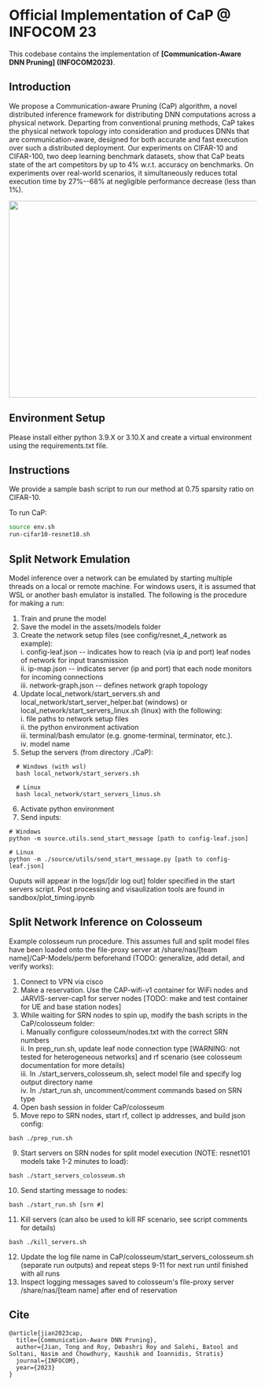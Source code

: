 # Official Implementation of CaP @ INFOCOM 23

This codebase contains the implementation of **[Communication-Aware DNN Pruning] (INFOCOM2023)**.

## Introduction
We propose a Communication-aware Pruning (CaP) algorithm, a novel distributed inference framework for distributing DNN computations across a physical network. 
Departing from conventional pruning methods, CaP takes the physical network topology into consideration and produces DNNs that are communication-aware, designed for both accurate and fast execution over such a distributed deployment. 
Our experiments on CIFAR-10 and CIFAR-100, two deep learning benchmark datasets, show that CaP beats state of the art competitors by up to 4% w.r.t. accuracy on benchmarks. 
On experiments over real-world scenarios, it simultaneously reduces total execution time by 27%--68% at negligible performance decrease (less than 1%).
<p align="center">
<img src="./intro.png" width="850" height="400">
</p>


## Environment Setup
Please install either python 3.9.X or 3.10.X and create a virtual environment using the requirements.txt file.


## Instructions
We provide a sample bash script to run our method at 0.75 sparsity ratio on CIFAR-10.


To run CaP:

```bash
source env.sh
run-cifar10-resnet18.sh
```

## Split Network Emulation
Model inference over a network can be emulated by starting multiple threads on a local or remote machine. For windows users, it is assumed that WSL or another bash emulator is installed. The following is the procedure for making a run:

1. Train and prune the model
2. Save the model in the assets/models folder
3. Create the network setup files (see config/resnet_4_network as example):  
  i. config-leaf.json -- indicates how to reach (via ip and port) leaf nodes of network for input transmission  
  ii. ip-map.json -- indicates server (ip and port) that each node monitors for incoming connections  
  iii. network-graph.json -- defines network graph topology 
4. Update local_network/start_servers.sh and local_network/start_server_helper.bat (windows) or local_network/start_servers_linux.sh (linux) with the following:  
 i. file paths to network setup files  
 ii. the python environment activation  
 iii. terminal/bash emulator (e.g. gnome-terminal, terminator, etc.).  
 iv. model name 
5. Setup the servers (from directory ./CaP):  
~~~
  # Windows (with wsl) 
  bash local_network/start_servers.sh 

  # Linux 
  bash local_network/start_servers_linus.sh
~~~
6. Activate python environment  
7. Send inputs:
~~~
# Windows 
python -m source.utils.send_start_message [path to config-leaf.json]

# Linux
python -m ./source/utils/send_start_message.py [path to config-leaf.json]
~~~

Ouputs will appear in the logs/[dir log out] folder specified in the start servers script. Post processing and visaulization tools are found in sandbox/plot_timing.ipynb

## Split Network Inference on Colosseum 
Example colosseum run procedure. This assumes full and split model files have been loaded onto the file-proxy server at /share/nas/[team name]/CaP-Models/perm beforehand (TODO: generalize, add detail, and verify works):
1. Connect to VPN via cisco
2. Make a reservation. Use the CAP-wifi-v1 container for WiFi nodes and JARVIS-server-cap1 for server nodes [TODO: make and test container for UE and base station nodes]
3. While waiting for SRN nodes to spin up, modify the bash scripts in the CaP/colosseum folder:  
  i. Manually configure colosseum/nodes.txt with the correct SRN numbers  
  ii. In prep_run.sh, update leaf node connection type [WARNING: not tested for heterogeneous networks] and rf scenario (see colosseum documentation for more details)  
  iii. In ./start_servers_colosseum.sh, select model file and specify log output directory name  
  iv. In ./start_run.sh, uncomment/comment commands based on SRN type  
6. Open bash session in folder CaP/colosseum
7. Move repo to SRN nodes, start rf, collect ip addresses, and build json config: 
  ~~~
  bash ./prep_run.sh
  ~~~
9. Start servers on SRN nodes for split model execution (NOTE: resnet101 models take 1-2 minutes to load):
  ~~~
  bash ./start_servers_colosseum.sh
  ~~~
10. Send starting message to nodes:  
  ~~~ 
  bash ./start_run.sh [srn #]
  ~~~
11. Kill servers (can also be used to kill RF scenario, see script comments for details)
  ~~~
  bash ./kill_servers.sh
  ~~~
12. Update the log file name in CaP/colosseum/start_servers_colosseum.sh (separate run outputs) and repeat steps 9-11 for next run until finished with all runs
13. Inspect logging messages saved to colosseum's file-proxy server /share/nas/[team name] after end of reservation 

## Cite
```
@article{jian2023cap,
  title={Communication-Aware DNN Pruning},
  author={Jian, Tong and Roy, Debashri Roy and Salehi, Batool and Soltani, Nasim and Chowdhury, Kaushik and Ioannidis, Stratis}
  journal={INFOCOM},
  year={2023}
}
```
